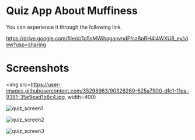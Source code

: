 # Quiz App About Muffiness 

You can experience it through the following link.

https://drive.google.com/file/d/1o5sMWihaganvndFfsaBpRH4l4WXU8_ev/view?usp=sharing

# Screenshots

<img src=https://user-images.githubusercontent.com/35298963/90326269-625a7900-dfc1-11ea-9381-35e9ead1b8c4.jpg, width=400)

![quiz_screen1](https://user-images.githubusercontent.com/35298963/90326269-625a7900-dfc1-11ea-9381-35e9ead1b8c4.jpg)

![quiz_screen2](https://user-images.githubusercontent.com/35298963/90326270-638ba600-dfc1-11ea-9bab-887cf8b06cb2.jpg)

![quiz_screen3](https://user-images.githubusercontent.com/35298963/90326271-64243c80-dfc1-11ea-8727-0922dc4de11f.jpg)
